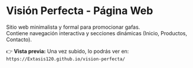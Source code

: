 # Visión Perfecta - Página Web

Sitio web minimalista y formal para promocionar gafas.  
Contiene navegación interactiva y secciones dinámicas (Inicio, Productos, Contacto).

👉 **Vista previa:** Una vez subido, lo podrás ver en:  
`https://Extasis120.github.io/vision-perfecta/`

